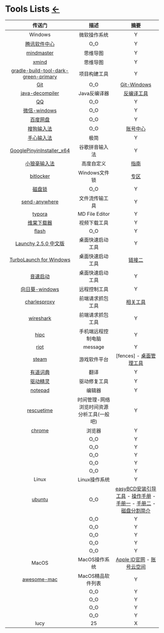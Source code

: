 # Tools Lists [←](index.md)

| 传送门 | 描述 | 摘要 |
|:---:|:---:|:---:|
| Windows | 微软操作系统 | Y |
| [腾讯软件中心](https://pc.qq.com/detail/8/detail_13068.html) | O_O | Y |
| [mindmaster](http://www.edrawsoft.cn/mindmaster/?hmsr=zhihu&hmpl=&hmcu=&hmkw=&hmci=) | 思维导图 | Y |
| [xmind](https://www.xmind.cn/download/) | 思维导图 | Y |
| [gradle-build-tool-dark-green-primary](https://gradle.org/) | 项目构建工具 | Y |
| [Git](https://git-scm.com/downloads) | O_O | [Git-Windows](https://git-scm.com/download/win) |
| [java-decompiler](http://java-decompiler.github.io/) | Java反编译器 | [反编译工具](https://www.softpedia.com/get/Programming/Debuggers-Decompilers-Dissasemblers/?utm_source=spd&utm_campaign=postdl_redir) |
| [QQ](https://im.qq.com/pcqq/) | O_O | Y |
| [微信-windows](https://pc.weixin.qq.com/?lang=zh_CN) | O_O | Y |
| [百度网盘](https://pan.baidu.com/download) | O_O | Y |
| [搜狗输入法](https://pinyin.sogou.com/) | O_O | [账号中心](https://account.sogou.com/home/) |
| [手心输入法](http://www.xinshuru.com/index.html?p=win) | 极简 | Y |
| [GooglePinyinInstaller_x64](https://t00y.com/file/17786953-449873533) | 谷歌拼音输入法 | Y |
| [小狼毫输入法](https://rime.im/) | 高度自定义 | [指南](https://zhuanlan.zhihu.com/p/91129641) |
| [bitlocker](https://bitlocker.updatestar.com/) | Windows文件锁 | [专区](https://www.onlinedown.net/zt/20582/) |
| [磁盘锁](http://xiazai.zol.com.cn/detail/31/309909.shtml) | O_O | Y |
| [send-anywhere](https://send-anywhere.com/file-transfer) | 文件流传输工具 | Y |
| [typora](https://www.typora.io/) | MD File Editor | Y |
| [维棠下载器](http://www.vidown.cn/) | 视频下载工具 | Y |
| [flash](https://www.flash.cn/) | O_O | Y |
| [Launchy 2.5.0 中文版](https://www.onlinedown.net/soft/101998.htm) | 桌面快速启动工具 | Y |
| [TurboLaunch for Windows](https://turbolaunch.en.softonic.com/?ex=CORE-117.4) | 桌面快速启动工具 | [链接二](http://www.pc6.com/softview/SoftView_12250.html) |
| [音速启动](http://www.3lsoft.com/?id=6) | 桌面快速启动工具 | Y |
| [向日葵-windows](https://sunlogin.oray.com/download) | 远程控制工具 | Y |
| [charlesproxy](https://www.charlesproxy.com/latest-release/download.do) | 前端请求抓包工具 | [相关工具](https://masuit.com/1211) |
| [wireshark](https://www.wireshark.org/download.html) | 前端请求抓包工具 | Y |
| [hipc](https://hipc.cn/) | 手机端远程控制电脑 | Y |
| [riot](https://riot.im/download/desktop/) | message | Y |
| [steam](https://store.steampowered.com/about/) | 游戏软件平台 | [fences] - [桌面管理工具](https://item.taobao.com/item.htm?id=591962221476) |
| [有道词典](https://cidian.youdao.com/index.html) | 翻译 | Y |
| [驱动精灵](http://www.drivergenius.com/) | 驱动修复工具 | Y |
| [notepad](https://notepad-plus-plus.org/downloads/) | 编辑器 | Y |
| [rescuetime](https://www.rescuetime.com/get_rescuetime) | 时间管理-网络浏览时间资源分析工具(一般吧) | Y |
| [chrome](https://www.google.com/chrome/) | 浏览器 | Y |
| []() | O_O | Y |
| []() | O_O | Y |
| []() | O_O | Y |
| []() | O_O | Y |
| []() | O_O | Y |
| Linux | Linux操作系统 | Y |
| [ubuntu](https://ubuntu.com/download/desktop) | O_O | [easyBCD安装引导工具](https://www.techspot.com/downloads/3112-easybcd.html) - [操作手册](https://blog.csdn.net/beautiful_girl_love/article/details/78999359) - [手册一](https://blog.csdn.net/yangdashi888/article/details/64122481) - [手册二](https://jingyan.baidu.com/article/e4d08ffdace06e0fd2f60d39.html) - [磁盘分割简介](https://www.phpfans.net/article/htmls/201009/MzA0NDM4.html) |
| []() | O_O | Y |
| []() | O_O | Y |
| []() | O_O | Y |
| []() | O_O | Y |
| []() | O_O | Y |
| MacOS | MacOS操作系统 | [Apple ID官网](https://appleid.apple.com/) - [账号云空间](https://www.icloud.com/) |
| [awesome-mac](https://wangchujiang.com/awesome-mac/index.zh.html) | MacOS精品软件列表 | Y |
| []() | O_O | Y |
| []() | O_O | Y |
| []() | O_O | Y |
| []() | O_O | Y |
| lucy | 25 | X |
